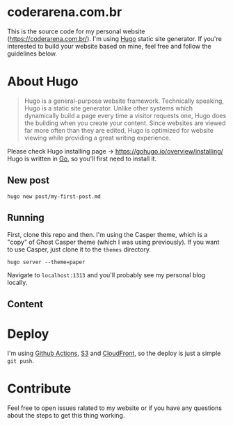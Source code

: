 # coderarena.com.br
This is the source code for my personal website (https://coderarena.com.br/). I'm using [Hugo](https://gohugo.io) static site generator.
If you're interested to build your website based on mine, feel free and follow the guidelines below.

# About Hugo
> Hugo is a general-purpose website framework. Technically speaking, Hugo is a static site generator. Unlike other systems which dynamically build a page every time a visitor requests one, Hugo does the building when you create your content. Since websites are viewed far more often than they are edited, Hugo is optimized for website viewing while providing a great writing experience.

Please check Hugo installing page -> https://gohugo.io/overview/installing/
Hugo is written in [Go](https://gohugo.io/overview/installing/), so you'll first need to install it.

## New post
```
hugo new post/my-first-post.md
```

## Running
First, clone this repo and then.
I'm using the Casper theme, which is a "copy" of Ghost Casper theme (which I was using previously).
If you want to use Casper, just clone it to the `themes` directory.

```
hugo server --theme=paper
```
Navigate to `localhost:1313` and you'll probably see my personal blog locally.

## Content


# Deploy
I'm using [Github Actions](https://github.com/features/actions), [S3](https://aws.amazon.com/pt/s3/) and [CloudFront](https://aws.amazon.com/cloudfront/?nc2=type_a), so the deploy is just a simple `git push`.

# Contribute
Feel free to open issues ralated to my website or if you have any questions about the steps to get this thing working.
